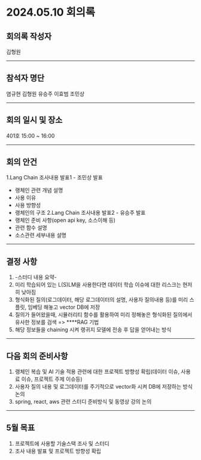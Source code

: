 # 2024.05.10 회의록
## 회의록 작성자
김형원
***
## 참석자 명단
염규현
김형원
유승주
이효범
조민상
***
## 회의 일시 및 장소
401호 15:00 ~ 16:00
***
## 회의 안건
1.Lang Chain 조사내용 발표1 - 조민상 발표
   - 랭체인 관련 개념 설명
   - 사용 이유
   - 사용 방향성
   - 랭체인의 구조
2.Lang Chain 조사내용 발표2 - 유승주 발표
   - 랭체인 준비 사항(open api key, 소스이해 등)
   - 관련 함수 설명
   - 소스관련 세부내용 설명
***
## 결정 사항
1. -스터디 내용 요약-
2. 미리 학습되어 있는 L(S)LM을 사용한다면 데이터 학습 이슈에 대한 리스크는 현저히 낮아짐
3. 형식화된 질의(로그데이터, 해당 로그데이터의 설명, 사용자 질의내용 등)를 미리 스플릿, 임베딩 해놓고 vector DB에 저장
4. 질의가 들어왔을때, 시뮬러리티 함수를 활용하여 미리 정해놓은 형식화된 질의에서 유사한 정보를 검색 => ****RAG 기법
5. 해당 정보들을 chaining 시켜 랭귀지 모델에 전송 후 답을 얻어내는 방식
         
***
## 다음 회의 준비사항
1. 랭체인 복습 및 AI 기술 적용 관련에 대한 프로젝트 방향성 확립(데이터 이슈, 사용료 이슈, 프로젝트 주제 이슈등)
2. 사용자 질의 내용 및 로그데이터를 주기적으로 vector화 시켜 DB에 저장하는 방식 논의
3. spring, react, aws 관련 스터디 준비방식 및 동영상 강의 논의 
***
## 5월 목표
1. 프로젝트에 사용할 기술스택 조사 및 스터디
2. 조사 내용 발표 및 프로젝트 방향성 확립
